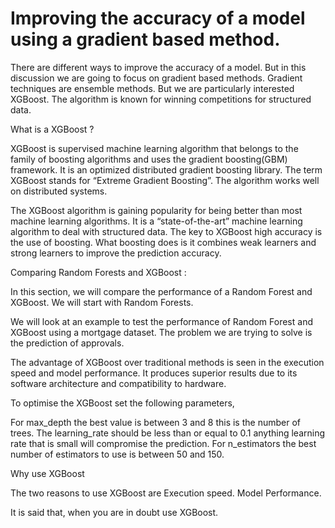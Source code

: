 
# Improving the accuracy of a model using a gradient based method.

There are different ways to improve the accuracy of a model. But in this discussion we are going to focus on gradient based methods. Gradient techniques are ensemble methods. But we are particularly interested XGBoost. The algorithm is known for winning competitions for structured data.

What is a XGBoost ?

XGBoost is supervised machine learning algorithm that belongs to the family of boosting algorithms and uses the gradient boosting(GBM) framework. It is an optimized distributed gradient boosting library. The term XGBoost stands for “Extreme Gradient Boosting”. The algorithm works well on distributed systems.  


The XGBoost algorithm is gaining popularity for being better than most machine learning algorithms. It is a “state-of-the-art” machine learning algorithm to deal with structured data. The key to XGBoost high accuracy is the use of boosting. What boosting does is it combines weak learners and strong learners to improve the prediction accuracy. 

Comparing Random Forests and XGBoost :

In this section, we will compare the performance of a Random Forest and XGBoost. We will start with Random Forests. 

We will look at an example to test the performance of Random Forest and XGBoost using a mortgage dataset. The problem we are trying to solve is the prediction of approvals.

The advantage of XGBoost over traditional methods is seen in the execution speed and model performance. It produces superior results due to its software architecture and compatibility to hardware. 

To optimise the XGBoost set the following parameters,  

For max_depth the best value is between 3 and 8 this is the number of trees. The learning_rate should be less than or equal to 0.1 anything learning rate that is small will compromise the prediction.  For n_estimators the best number of estimators to use is between 50 and 150. 

Why use XGBoost

The two reasons to use XGBoost are 
Execution speed.
Model Performance.


It is said that, when you are in doubt use XGBoost.







